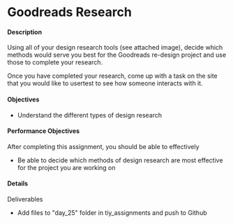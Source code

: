 # Goodreads Research

#### Description
Using all of your design research tools (see attached image), decide which methods would serve you best for the Goodreads re-design project and use those to complete your research.

Once you have completed your research, come up with a task on the site that you would like to usertest to see how someone interacts with it.

#### Objectives
- Understand the different types of design research

#### Performance Objectives
After completing this assignment, you should be able to effectively
- Be able to decide which methods of design research are most effective for the project you are working on

#### Details
Deliverables
- Add files to "day_25" folder in tiy\_assignments and push to Github
